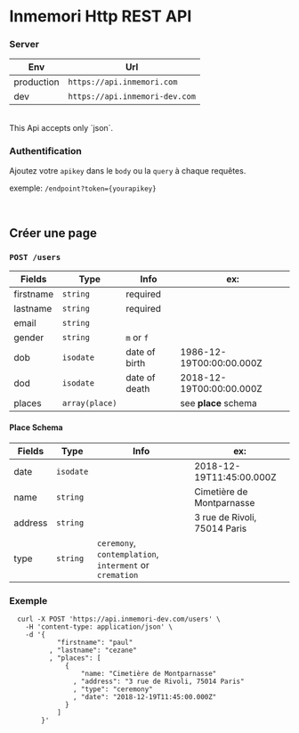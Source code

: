 # Inmemori Http REST API  

### Server

| Env        | Url                              |
|------------|----------------------------------|
| production | `https://api.inmemori.com`       |
| dev        | `https://api.inmemori-dev.com`   |

<br/>
This Api accepts only `json`.

### Authentification

Ajoutez votre `apikey` dans le `body` ou la `query` à chaque requêtes. 

exemple: `/endpoint?token={yourapikey}`
  
  
<br/>

## Créer une page  

### `POST /users`

| Fields          | Type           | Info                | ex:                            |
|-----------------|----------------|---------------------|--------------------------------|
| firstname       | `string`       | required            |                                |
| lastname        | `string`       | required            |                                |
| email           | `string`       |                     |                                |
| gender          | `string`       | `m` or `f`          |                                |
| dob             | `isodate`      | date of birth       | 1986-12-19T00:00:00.000Z       |
| dod             | `isodate`      | date of death       | 2018-12-19T00:00:00.000Z       |
| places          | `array(place)` |                     | see **place** schema           |


#### Place Schema

| Fields          | Type           | Info                | ex:                            |
|-----------------|----------------|---------------------|--------------------------------|
| date            | `isodate`      |                     | 2018-12-19T11:45:00.000Z       |
| name            | `string`       |                     | Cimetière de Montparnasse      |
| address         | `string`       |                     | 3 rue de Rivoli, 75014 Paris   |
| type            | `string`       | `ceremony`, `contemplation`, `interment` or `cremation`|     |


### Exemple

  ```curl
    curl -X POST 'https://api.inmemori-dev.com/users' \
      -H 'content-type: application/json' \
      -d '{ 
              "firstname": "paul"
            , "lastname": "cezane" 
            , "places": [
                { 
                    "name: "Cimetière de Montparnasse"
                  , "address": "3 rue de Rivoli, 75014 Paris"
                  , "type": "ceremony"
                  , "date": "2018-12-19T11:45:00.000Z"
                }
              ]
          }'
  ```
